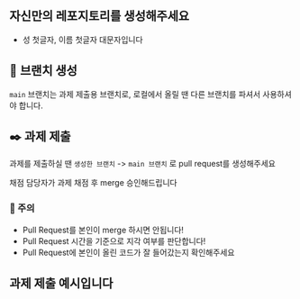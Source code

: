 ## 자신만의 레포지토리를 생성해주세요
- 성 첫글자, 이름 첫글자 대문자입니다

## 🌿 브랜치 생성
`main` 브랜치는 과제 제출용 브랜치로, 로컬에서 올릴 땐 다른 브랜치를 파셔서 사용하셔야 합니다.

## ✒️ 과제 제출
과제를 제출하실 땐 `생성한 브랜치` -> `main 브랜치` 로 pull request를 생성해주세요

채점 담당자가 과제 채점 후 merge 승인해드립니다

### 🚨 주의
- Pull Request를 본인이 merge 하시면 안됩니다!
- Pull Request 시간을 기준으로 지각 여부를 판단합니다!
- Pull Request에 본인이 올린 코드가 잘 들어갔는지 확인해주세요

## 과제 제출 예시입니다
